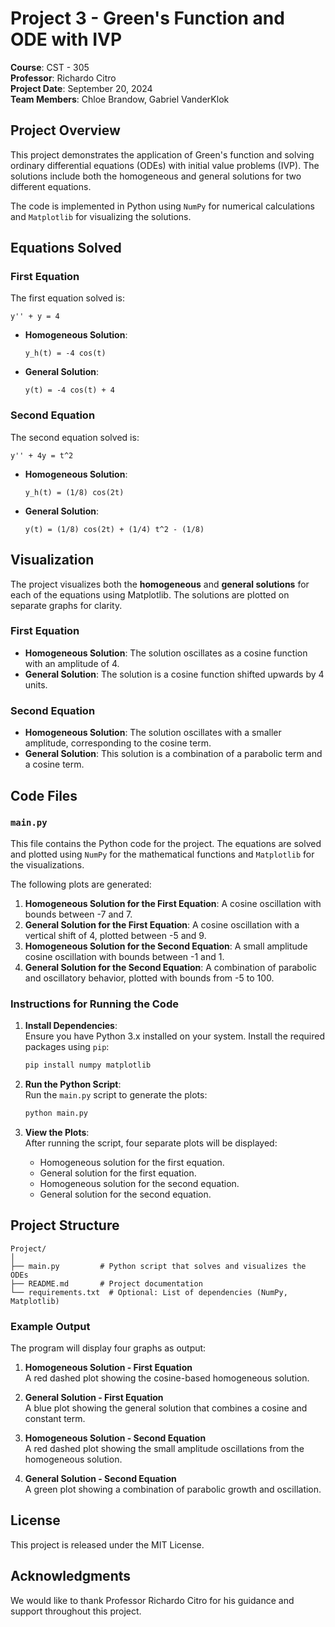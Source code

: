 # Project 3 - Green's Function and ODE with IVP

**Course**: CST - 305  
**Professor**: Richardo Citro  
**Project Date**: September 20, 2024  
**Team Members**: Chloe Brandow, Gabriel VanderKlok  

## Project Overview

This project demonstrates the application of Green's function and solving ordinary differential equations (ODEs) with initial value problems (IVP). The solutions include both the homogeneous and general solutions for two different equations.

The code is implemented in Python using `NumPy` for numerical calculations and `Matplotlib` for visualizing the solutions.

## Equations Solved

### First Equation
The first equation solved is:

```
y'' + y = 4
```

- **Homogeneous Solution**:  
  ```
  y_h(t) = -4 cos(t)
  ```

- **General Solution**:  
  ```
  y(t) = -4 cos(t) + 4
  ```

### Second Equation
The second equation solved is:

```
y'' + 4y = t^2
```

- **Homogeneous Solution**:  
  ```
  y_h(t) = (1/8) cos(2t)
  ```

- **General Solution**:  
  ```
  y(t) = (1/8) cos(2t) + (1/4) t^2 - (1/8)
  ```

## Visualization

The project visualizes both the **homogeneous** and **general solutions** for each of the equations using Matplotlib. The solutions are plotted on separate graphs for clarity.

### First Equation

- **Homogeneous Solution**: The solution oscillates as a cosine function with an amplitude of 4.
- **General Solution**: The solution is a cosine function shifted upwards by 4 units.

### Second Equation

- **Homogeneous Solution**: The solution oscillates with a smaller amplitude, corresponding to the cosine term.
- **General Solution**: This solution is a combination of a parabolic term and a cosine term.

## Code Files

### `main.py`

This file contains the Python code for the project. The equations are solved and plotted using `NumPy` for the mathematical functions and `Matplotlib` for the visualizations.

The following plots are generated:
1. **Homogeneous Solution for the First Equation**: A cosine oscillation with bounds between -7 and 7.
2. **General Solution for the First Equation**: A cosine oscillation with a vertical shift of 4, plotted between -5 and 9.
3. **Homogeneous Solution for the Second Equation**: A small amplitude cosine oscillation with bounds between -1 and 1.
4. **General Solution for the Second Equation**: A combination of parabolic and oscillatory behavior, plotted with bounds from -5 to 100.

### Instructions for Running the Code

1. **Install Dependencies**:  
   Ensure you have Python 3.x installed on your system. Install the required packages using `pip`:

   ```bash
   pip install numpy matplotlib
   ```

2. **Run the Python Script**:  
   Run the `main.py` script to generate the plots:

   ```bash
   python main.py
   ```

3. **View the Plots**:  
   After running the script, four separate plots will be displayed:
   - Homogeneous solution for the first equation.
   - General solution for the first equation.
   - Homogeneous solution for the second equation.
   - General solution for the second equation.

## Project Structure

```
Project/
│
├── main.py         # Python script that solves and visualizes the ODEs
├── README.md       # Project documentation
└── requirements.txt  # Optional: List of dependencies (NumPy, Matplotlib)
```

### Example Output

The program will display four graphs as output:

1. **Homogeneous Solution - First Equation**  
   A red dashed plot showing the cosine-based homogeneous solution.

2. **General Solution - First Equation**  
   A blue plot showing the general solution that combines a cosine and constant term.

3. **Homogeneous Solution - Second Equation**  
   A red dashed plot showing the small amplitude oscillations from the homogeneous solution.

4. **General Solution - Second Equation**  
   A green plot showing a combination of parabolic growth and oscillation.

## License

This project is released under the MIT License.

## Acknowledgments

We would like to thank Professor Richardo Citro for his guidance and support throughout this project.
